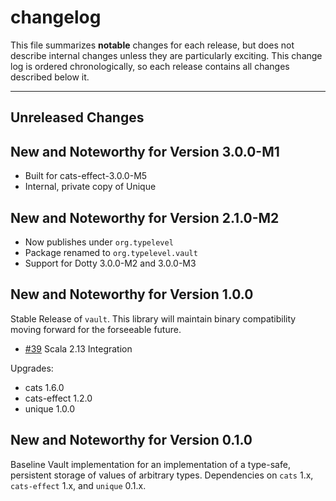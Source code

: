 # changelog

This file summarizes **notable** changes for each release, but does not describe internal changes unless they are particularly exciting. This change log is ordered chronologically, so each release contains all changes described below it.

----

## <a name="Unreleased"></a>Unreleased Changes

## <a name="3.0.0-M1"></a>New and Noteworthy for Version 3.0.0-M1

* Built for cats-effect-3.0.0-M5
* Internal, private copy of Unique

## <a name="2.1.0-M2"></a>New and Noteworthy for Version 2.1.0-M2

* Now publishes under `org.typelevel`
* Package renamed to `org.typelevel.vault`
* Support for Dotty 3.0.0-M2 and 3.0.0-M3

## <a name="1.0.0"></a>New and Noteworthy for Version 1.0.0

Stable Release of `vault`. This library will maintain binary compatibility moving forward for the forseeable future.

- [#39](https://github.com/ChristopherDavenport/vault/pull/39) Scala 2.13 Integration

Upgrades:

- cats 1.6.0
- cats-effect 1.2.0
- unique 1.0.0

## <a name="0.1.0"></a>New and Noteworthy for Version 0.1.0

Baseline Vault implementation for an implementation of a type-safe, persistent storage of values of arbitrary types. Dependencies on `cats` 1.x, `cats-effect` 1.x, and `unique` 0.1.x.
